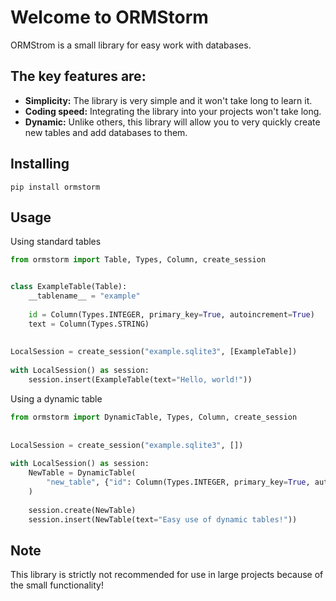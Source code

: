 # Welcome to ORMStorm

ORMStrom is a small library for easy work with databases.

## The key features are:

 - **Simplicity:** The library is very simple and it won't take long to learn it.
 - **Coding speed:** Integrating the library into your projects won't take long.
 - **Dynamic:** Unlike others, this library will allow you to very quickly create new tables and add databases to them.

## Installing

    pip install ormstorm
   
## Usage

Using standard tables

```python
from ormstorm import Table, Types, Column, create_session  


class ExampleTable(Table): 
    __tablename__ = "example"  
      
    id = Column(Types.INTEGER, primary_key=True, autoincrement=True)  
    text = Column(Types.STRING)  
      
      
LocalSession = create_session("example.sqlite3", [ExampleTable])  
      
with LocalSession() as session:  
    session.insert(ExampleTable(text="Hello, world!"))
```

Using a dynamic table

```python
from ormstorm import DynamicTable, Types, Column, create_session  
      
      
LocalSession = create_session("example.sqlite3", [])  
      
with LocalSession() as session:  
    NewTable = DynamicTable(  
        "new_table", {"id": Column(Types.INTEGER, primary_key=True, autoincrement=True), "text": Column(Types.STRING)}  
    )  
      
    session.create(NewTable)  
    session.insert(NewTable(text="Easy use of dynamic tables!"))
```

## Note

This library is strictly not recommended for use in large projects because of the small functionality!
